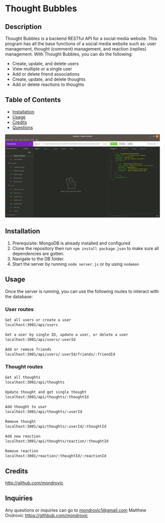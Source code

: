 # Thought Bubbles

## Description

Thought Bubbles is a backend RESTful API for a social media website. This program has all the base functions of a social media website such as: user management, thought (comment) management, and reaction (replies) management. With Thought Bubbles, you can do the following:

- Create, update, and delete users
- View multiple or a single user
- Add or delete friend associations
- Create, update, and delete thoughts
- Add or delete reactions to thoughts

## Table of Contents

- [Installation](#installation)
- [Usage](#usage)
- [Credits](#Credits)
- [Questions](#questions)

![image](./readme.png)

## Installation

1. Prerequisite: MongoDB is already installed and configured
2. Clone the repository then run `npm install package.json` to make sure all dependencies are gotten.
3. Navigate to the DB folder.
4. Start the server by running `node server.js` or by using `nodemon`

## Usage

Once the server is running, you can use the following routes to interact with the database:

### User routes

```
Get all users or create a user
localhost:3001/api/users

Get a user by single ID, update a user, or delete a user
localhost:3001/api/users/:userId

Add or remove friends
localhost:3001/api/users/:userId/friends/:friendId
```

### Thought routes

```
Get all thoughts
localhost:3001/api/thoughts

Update thought and get single thought
localhost:3001/api/thoughts/:thoughtId

Add thought to user
localhost:3001/api/thoughts/:userId

Remove thought
localhost:3001/api/thoughts/:userId/:thoughtId

Add new reaction
localhost:3001/api/thoughts/reaction/:thoughtId

Remove reaction
localhost:3001/reaction/:thoughtId/:reactionId
```

## Credits

http://github.com/mondrovic

## Inquiries

Any questions or inquiries can go to mondrovic1@gmail.com
Matthew Ondrovic
https://githbub.com/mondrovic
